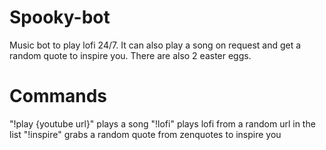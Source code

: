 # Spooky-bot
Music bot to play lofi 24/7. It can also play a song on request and get a random quote to inspire you. There are also 2 easter eggs.
# Commands
"!play {youtube url}" plays a song
"!lofi" plays lofi from a random url in the list
"!inspire" grabs a random quote from zenquotes to inspire you
